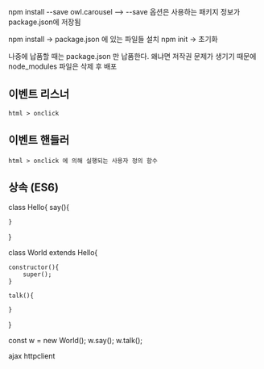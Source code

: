 npm install --save owl.carousel
--> --save 옵션은 사용하는 패키지 정보가 package.json에 저장됨 



npm install -> package.json 에 있는 파일들 설치 
npm init -> 초기화 

나중에 납품할 때는 package.json 만 납품한다. 왜냐면 저작권 문제가 생기기 때문에 
node_modules 파일은 삭제 후 배포 


## 이벤트 리스너
    html > onclick

## 이벤트 핸들러
    html > onclick 에 의해 실행되는 사용자 정의 함수 

## 상속 (ES6)

class Hello{
    say(){

    }
}

class World extends Hello{

    constructor(){
        super();
    }

    talk(){

    }
}

const w = new World();
w.say();
w.talk();

ajax httpclient